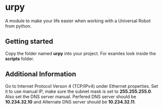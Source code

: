 # urpy
A module to make your life easier when working with a Universal Robot from python.

## Getting started
Copy the folder named <strong>urpy</strong> into your project. For examles look inside the <strong>scripts</strong> folder.

## Additional Information
Go to Internet Protocol Verson 4 (TCP/IPv4) under Ethernet properties. Set it to use manual IP, make sure the subnet mask is set to <strong>255.255.255.0</strong>. Also set the DNS server manual. Perfered DNS server should be <strong>10.234.32.10</strong> and Alternate DNS server should be <strong>10.234.32.11</strong>.
